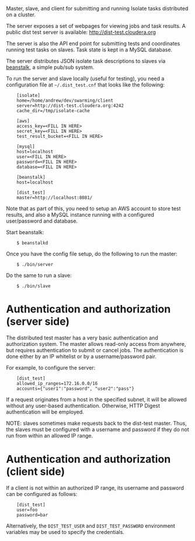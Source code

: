 Master, slave, and client for submitting and running Isolate tasks distributed on a cluster.

The server exposes a set of webpages for viewing jobs and task results. A public dist test server is available: http://dist-test.cloudera.org

The server is also the API end point for submitting tests and coordinates running test tasks on slaves. Task state is kept in a MySQL database.

The server distributes JSON isolate task descriptions to slaves via [beanstalk](http://kr.github.io/beanstalkd/), a simple pub/sub system.

To run the server and slave locally (useful for testing), you need a configuration file at `~/.dist_test.cnf` that looks like the following:

        [isolate]
        home=/home/andrew/dev/swarming/client
        server=http://dist-test.cloudera.org:4242
        cache_dir=/tmp/isolate-cache

        [aws]
        access_key=<FILL IN HERE>
        secret_key=<FILL IN HERE>
        test_result_bucket=<FILL IN HERE>

        [mysql]
        host=localhost
        user=<FILL IN HERE>
        password=<FILL IN HERE>
        database=<FILL IN HERE>

        [beanstalk]
        host=localhost

        [dist_test]
        master=http://localhost:8081/

Note that as part of this, you need to setup an AWS account to store test results, and also a MySQL instance running with a configured user/password and database.

Start beanstalk:

        $ beanstalkd

Once you have the config file setup, do the following to run the master:

        $ ./bin/server

Do the same to run a slave:

        $ ./bin/slave

# Authentication and authorization (server side)

The distributed test master has a very basic authentication and authorization system.
The master allows read-only access from anywhere, but requires authentication to
submit or cancel jobs. The authentication is done either by an IP whitelist or by
a username/password pair.

For example, to configure the server:

        [dist_test]
        allowed_ip_ranges=172.16.0.0/16
        accounts={"user1":"password", "user2":"pass"}

If a request originates from a host in the specified subnet, it will be allowed without
any user-based authentication. Otherwise, HTTP Digest authentication will be employed.

NOTE: slaves sometimes make requests back to the dist-test master. Thus, the slaves
must be configured with a username and password if they do not run from within an
allowed IP range.

# Authentication and authorization (client side)

If a client is not within an authorized IP range, its username and password can be
configured as follows:

        [dist_test]
        user=foo
        password=bar

Alternatively, the `DIST_TEST_USER` and `DIST_TEST_PASSWORD` environment variables may
be used to specify the credentials.
